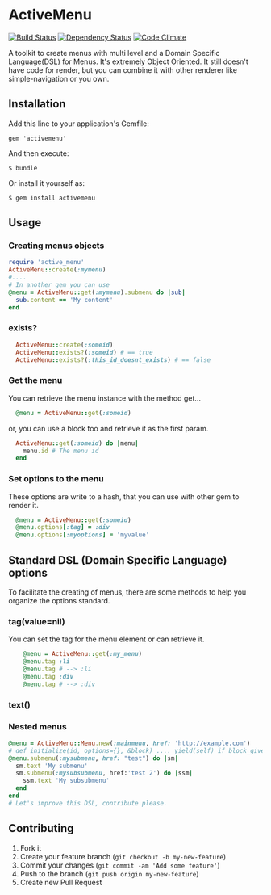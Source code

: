# ActiveMenu

[![Build Status](https://travis-ci.org/sadjow/activemenu.png)](https://travis-ci.org/sadjow/activemenu)
[![Dependency Status](https://gemnasium.com/sadjow/activemenu.png)](https://gemnasium.com/sadjow/activemenu)
[![Code Climate](https://codeclimate.com/github/sadjow/activemenu.png)](https://codeclimate.com/github/sadjow/activemenu)

A toolkit to create menus with multi level and a Domain Specific Language(DSL) for Menus.
It's extremely Object Oriented. It still doesn't have code for render, but you can combine it with
other renderer like simple-navigation or you own.

## Installation

Add this line to your application's Gemfile:

    gem 'activemenu'

And then execute:

    $ bundle

Or install it yourself as:

    $ gem install activemenu

## Usage

### Creating menus objects

```ruby
require 'active_menu'
ActiveMenu::create(:mymenu)
#....
# In another gem you can use 
@menu = ActiveMenu::get(:mymenu).submenu do |sub|
  sub.content == 'My content'
end
```
### exists?
```ruby
  ActiveMenu::create(:someid)
  ActiveMenu::exists?(:someid) # == true
  ActiveMenu::exists?(:this_id_doesnt_exists) # == false
``` 

### Get the menu
You can retrieve the menu instance with the method get...
```ruby
  @menu = ActiveMenu::get(:someid)
```

or, you can use a block too and retrieve it as the first param.

```ruby
  ActiveMenu::get(:someid) do |menu|
    menu.id # The menu id
  end
```

### Set options to the menu
These options are write to a hash, that you can use with other gem to render it.
```ruby
  @menu = ActiveMenu::get(:someid)
  @menu.options[:tag] = :div
  @menu.options[:myoptions] = 'myvalue'
```

## Standard DSL (Domain Specific Language) options

To facilitate the creating of menus, there are some methods to help you organize the options standard.

### tag(value=nil)
You can set the tag for the menu element or can retrieve it.
```ruby
    @menu = ActiveMenu::get(:my_menu)
    @menu.tag :li
    @menu.tag # --> :li
    @menu.tag :div
    @menu.tag # --> :div
```

### text()

### Nested menus
```ruby
@menu = ActiveMenu::Menu.new(:mainmenu, href: 'http://example.com') 
# def initialize(id, options={}, &block) .... yield(self) if block_given?
@menu.submenu(:mysubmenu, href: "test") do |sm|
  sm.text 'My submenu'
  sm.submenu(:mysubsubmenu, href:'test 2') do |ssm|
    ssm.text 'My subsubmenu'
  end
end
# Let's improve this DSL, contribute please.
```


## Contributing

1. Fork it
2. Create your feature branch (`git checkout -b my-new-feature`)
3. Commit your changes (`git commit -am 'Add some feature'`)
4. Push to the branch (`git push origin my-new-feature`)
5. Create new Pull Request
